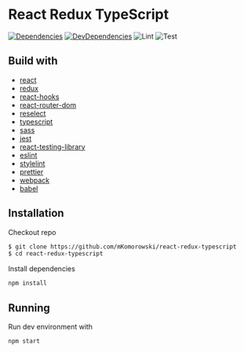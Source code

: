 # React Redux TypeScript

[![Dependencies](https://status.david-dm.org/gh/mkomorowski/react-redux-typescript.svg)](https://david-dm.org/mkomorowski/react-redux-typescript)
[![DevDependencies](https://status.david-dm.org/gh/mkomorowski/react-redux-typescript.svg?type=dev)](https://david-dm.org/mkomorowski/react-redux-typescript?type=dev)
![Lint](https://github.com/mKomorowski/react-redux-typescript/workflows/lint/badge.svg)
![Test](https://github.com/mKomorowski/react-redux-typescript/workflows/test/badge.svg)

## Build with

- [react](https://github.com/facebook/react)
- [redux](https://github.com/reduxjs/redux)
- [react-hooks](https://reactjs.org/docs/hooks-intro.html)
- [react-router-dom](https://github.com/ReactTraining/react-router/tree/master/packages/react-router-dom)
- [reselect](https://github.com/reduxjs/reselect)
- [typescript](https://github.com/microsoft/TypeScript)
- [sass](https://github.com/sass/node-sass)
- [jest](https://github.com/facebook/jest)
- [react-testing-library](https://github.com/testing-library/react-testing-library)
- [eslint](https://github.com/eslint/eslint)
- [stylelint](https://github.com/stylelint/stylelint)
- [prettier](https://github.com/prettier/prettier)
- [webpack](https://github.com/webpack/webpack)
- [babel](https://github.com/babel/babel)

## Installation

Checkout repo

```bash
$ git clone https://github.com/mKomorowski/react-redux-typescript
$ cd react-redux-typescript
```

Install dependencies

```bash
npm install
```

## Running

Run dev environment with

```bash
npm start
```
